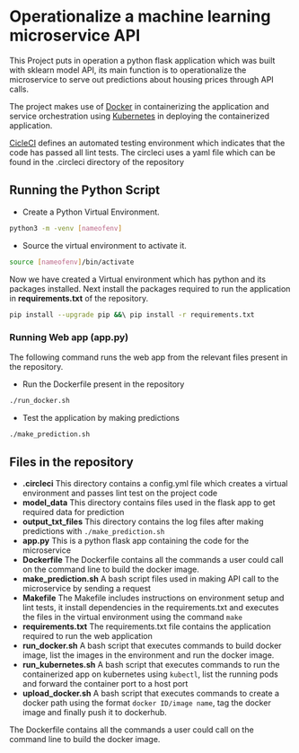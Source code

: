 
# Operationalize a machine learning microservice API

<!--- [![CircleCI](https://dl.circleci.com/status-badge/img/gh/Martins-Ops/MLOps-Project/tree/main.svg?style=svg)](https://dl.circleci.com/status-badge/redirect/gh/Martins-Ops/MLOps-Project/tree/main) --->

This Project puts in operation a python flask application which was built with sklearn model API, its main function is to operationalize the microservice to serve out predictions about housing prices through API calls.

The project makes use of [Docker](https://www.docker.com) in containerizing the application and service orchestration using [Kubernetes](https://kubernetes.io) in deploying the containerized application.

[CicleCI](https://circleci.com) defines an automated testing environment which indicates that the code has passed all lint tests. The circleci uses a yaml file which can be found in the .circleci directory of the repository

## Running the Python Script

- Create a Python Virtual Environment.
```bash
python3 -m -venv [nameofenv]
```
- Source the virtual environment to activate it.
```bash
source [nameofenv]/bin/activate
```

Now we have  created a Virtual environment which has python and its packages installed.
Next install the packages required to run the application in **requirements.txt** of the repository.
```bash
pip install --upgrade pip &&\ pip install -r requirements.txt
```

### Running Web app (app.py)

The following command runs the web app from the relevant files present in the repository.
- Run the Dockerfile present in the repository
```bash
./run_docker.sh
```
- Test the application by making predictions
```bash
./make_prediction.sh
```

## Files in the repository

- **.circleci**
This directory contains a config.yml file which creates a virtual environment and passes lint test on the project code
- **model_data**
This directory contains files used in the flask app to get required data for prediction
- **output_txt_files**
This directory contains the log files after making predictions with `./make_prediction.sh`
- **app.py**
This is a python flask app containing the code for the microservice
- **Dockerfile**
The Dockerfile contains all the commands a user could call on the command line to build the docker image.
- **make_prediction.sh**
A bash script files used in making API call to the microservice by sending a request
- **Makefile**
The Makefile includes instructions on environment setup and lint tests, it install dependencies in the requirements.txt and executes the files in the virtual environment using the command `make`
- **requirements.txt**
The requirements.txt file contains the application required to run the web application
- **run_docker.sh**
A bash script that executes commands to build docker image, list the images in the environment and run the docker image.
- **run_kubernetes.sh**
A bash script that executes commands to run the containerized app on kubernetes using `kubectl`, list the running pods and forward the container port to a host port
- **upload_docker.sh** 
A bash script that executes commands to create a docker path using the format `docker ID/image name`, tag the docker image and finally push it to dockerhub.

The Dockerfile contains all the commands a user could call on the command line to build the docker image.

